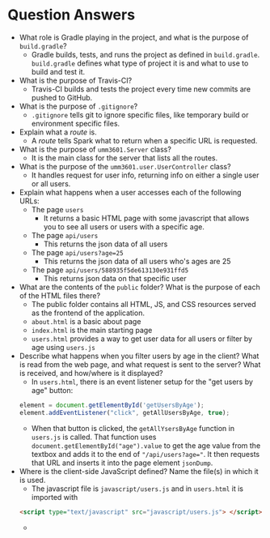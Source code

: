 # Question Answers

* What role is Gradle playing in the project, and what is the purpose of `build.gradle`?
  - Gradle builds, tests, and runs the project as defined in `build.gradle`. `build.gradle` defines what type of project it is and what to use to build and test it.
* What is the purpose of Travis-CI?
  - Travis-CI builds and tests the project every time new commits are pushed to GitHub.
* What is the purpose of `.gitignore`?
  - `.gitignore` tells git to ignore specific files, like temporary build or environment specific files.
* Explain what a _route_ is.
  - A *route* tells Spark what to return when a specific URL is requested.
* What is the purpose of `umm3601.Server` class?
  - It is the main class for the server that lists all the routes.
* What is the purpose of the `umm3601.user.UserController` class?
  - It handles request for user info, returning info on either a single user or all users.
* Explain what happens when a user accesses each of the following URLs:
  - The page `users`
    - It returns a basic HTML page with some javascript that allows you to see all users or users with a specific age.
  - The page `api/users`
    - This returns the json data of all users
  - The page `api/users?age=25`
    - This returns the json data of all users who's ages are 25
  - The page `api/users/588935f5de613130e931ffd5`
    - This returns json data on that specific user
* What are the contents of the `public` folder? What is the purpose of each of the HTML files there?
  - The public folder contains all HTML, JS, and CSS resources served as the frontend of the application.
  - `about.html` is a basic about page
  - `index.html` is the main starting page
  - `users.html` provides a way to get user data for all users or filter by age using `users.js`
* Describe what happens when you filter users by age in the client? What is read from the web page, and what request is sent to the server? What is received, and how/where is it displayed?
  - In `users.html`, there is an event listener setup for the "get users by age" button:
  ```js
  element = document.getElementById('getUsersByAge');
  element.addEventListener("click", getAllUsersByAge, true);
  ```
  - When that button is clicked, the `getAllYsersByAge` function in `users.js` is called. That function uses `document.getElementById("age").value` to get the age value from the textbox and adds it to the end of `"/api/users?age="`. It then requests that URL and inserts it into the page element `jsonDump`. 
* Where is the client-side JavaScript defined? Name the file(s) in which it is used.
  - The javascript file is `javascript/users.js` and in `users.html` it is imported with 
  ```html
  <script type="text/javascript" src="javascript/users.js"> </script>
  ```
  - 
